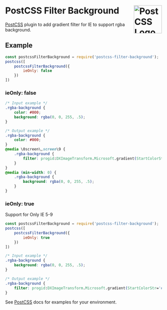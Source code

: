 # PostCSS Filter Background <img src="https://postcss.github.io/postcss/logo.svg" alt="PostCSS Logo" width="90" height="90" align="right">

[PostCSS](https://github.com/postcss/postcss) plugin to add gradient filter for IE to support rgba background.

## Example
```js
const postcssFilterBackground = require('postcss-filter-background');
postcss([
	postcssFilterBackground({
		ieOnly: false
	})
])
```

### ieOnly: false


```css
/* Input example */
.rgba-background {
	color: #000;
	background: rgba(0, 0, 255, .5);
}
```

```css
/* Output example */
.rgba-background {
	color: #000;
}
@media \0screen\,screen\9 {
	.rgba-background {
		filter: progid:DXImageTransform.Microsoft.gradient(StartColorStr='#800000ff', EndColorStr='#800000ff', GradientType=0);
	}
}
@media (min-width: 0) {
	.rgba-background {
		background: rgba(0, 0, 255, .5);
	}
}
```

### ieOnly: true
Support for Only IE 5-9

```js
const postcssFilterBackground = require('postcss-filter-background');
postcss([
	postcssFilterBackground({
		ieOnly: true
	})
])
```

```css
/* Input example */
.rgba-background {
	background: rgba(0, 0, 255, .5);
}
```

```css
/* Output example */
.rgba-background {
	filter: progid:DXImageTransform.Microsoft.gradient(StartColorStr='#800000ff', EndColorStr='#800000ff', GradientType=0);
}
```

See [PostCSS](https://github.com/postcss/postcss) docs for examples for your environment.
